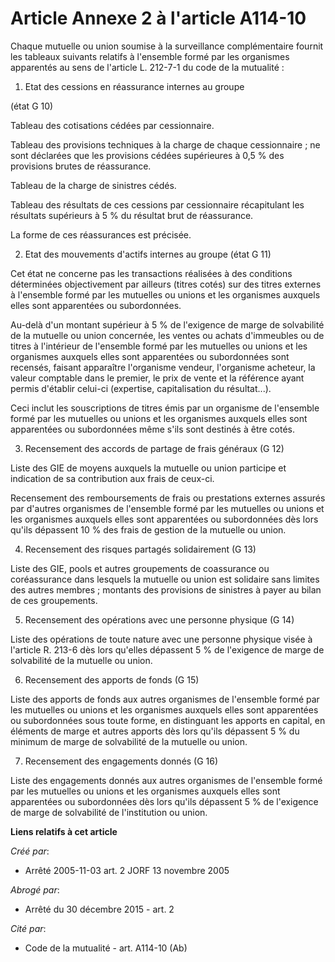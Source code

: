 # Article Annexe 2 à l'article A114-10

Chaque mutuelle ou union soumise à la surveillance complémentaire fournit les tableaux suivants relatifs à l'ensemble formé
par les organismes apparentés au sens de l'article L. 212-7-1 du code de la mutualité :

1. Etat des cessions en réassurance internes au groupe

(état G 10)

Tableau des cotisations cédées par cessionnaire.

Tableau des provisions techniques à la charge de chaque cessionnaire ; ne sont déclarées que les provisions cédées
supérieures à 0,5 % des provisions brutes de réassurance.

Tableau de la charge de sinistres cédés.

Tableau des résultats de ces cessions par cessionnaire récapitulant les résultats supérieurs à 5 % du résultat brut de
réassurance.

La forme de ces réassurances est précisée.

2. Etat des mouvements d'actifs internes au groupe (état G 11)

Cet état ne concerne pas les transactions réalisées à des conditions déterminées objectivement par ailleurs (titres cotés)
sur des titres externes à l'ensemble formé par les mutuelles ou unions et les organismes auxquels elles sont apparentées ou
subordonnées.

Au-delà d'un montant supérieur à 5 % de l'exigence de marge de solvabilité de la mutuelle ou union concernée, les ventes ou
achats d'immeubles ou de titres à l'intérieur de l'ensemble formé par les mutuelles ou unions et les organismes auxquels
elles sont apparentées ou subordonnées sont recensés, faisant apparaître l'organisme vendeur, l'organisme acheteur, la valeur
comptable dans le premier, le prix de vente et la référence ayant permis d'établir celui-ci (expertise, capitalisation du
résultat...).

Ceci inclut les souscriptions de titres émis par un organisme de l'ensemble formé par les mutuelles ou unions et les
organismes auxquels elles sont apparentées ou subordonnées même s'ils sont destinés à être cotés.

3. Recensement des accords de partage de frais généraux (G 12)

Liste des GIE de moyens auxquels la mutuelle ou union participe et indication de sa contribution aux frais de ceux-ci.

Recensement des remboursements de frais ou prestations externes assurés par d'autres organismes de l'ensemble formé par les
mutuelles ou unions et les organismes auxquels elles sont apparentées ou subordonnées dès lors qu'ils dépassent 10 % des
frais de gestion de la mutuelle ou union.

4. Recensement des risques partagés solidairement (G 13)

Liste des GIE, pools et autres groupements de coassurance ou coréassurance dans lesquels la mutuelle ou union est solidaire
sans limites des autres membres ; montants des provisions de sinistres à payer au bilan de ces groupements.

5. Recensement des opérations avec une personne physique (G 14)

Liste des opérations de toute nature avec une personne physique visée à l'article R. 213-6 dès lors qu'elles dépassent 5 % de
l'exigence de marge de solvabilité de la mutuelle ou union.

6. Recensement des apports de fonds (G 15)

Liste des apports de fonds aux autres organismes de l'ensemble formé par les mutuelles ou unions et les organismes auxquels
elles sont apparentées ou subordonnées sous toute forme, en distinguant les apports en capital, en éléments de marge et
autres apports dès lors qu'ils dépassent 5 % du minimum de marge de solvabilité de la mutuelle ou union.

7. Recensement des engagements donnés (G 16)

Liste des engagements donnés aux autres organismes de l'ensemble formé par les mutuelles ou unions et les organismes auxquels
elles sont apparentées ou subordonnées dès lors qu'ils dépassent 5 % de l'exigence de marge de solvabilité de l'institution
ou union.

**Liens relatifs à cet article**

_Créé par_:

  - Arrêté 2005-11-03 art. 2 JORF 13 novembre 2005

_Abrogé par_:

  - Arrêté du 30 décembre 2015 - art. 2

_Cité par_:

  - Code de la mutualité - art. A114-10 (Ab)
